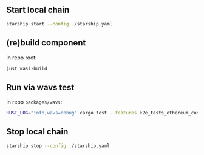 ## Start local chain

```bash
starship start --config ./starship.yaml
```

## (re)build component
in repo root:

```bash
just wasi-build
```

## Run via wavs test
in repo `packages/wavs`:

```bash
RUST_LOG="info,wavs=debug" cargo test --features e2e_tests_ethereum_cosmos_query e2e_tests -- --nocapture
```

## Stop local chain

```bash
starship stop --config ./starship.yaml
```